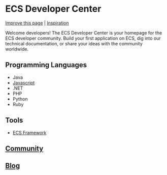 # ECS Developer Center

[Improve this page](https://github.com/goECS/developer/edit/master/README.md) | [Inspiration](https://aws.amazon.com/developer)

Welcome developers! The ECS Developer Center is your homepage for the ECS developer community. Build your first application on ECS, dig into our technical documentation, or share your ideas with the community worldwide.

## Programming Languages

- Java
- [Javascript](http://ecs.shoppre.com/languages/javascript/)
- .NET
- PHP
- Python
- Ruby

## Tools

- [ECS Framework](https://shoppredigital.com/mean-stack-development-guide/)


## [Community](mailto:ecommercesuite@shoppre.com)


## [Blog](https://shoppredigital.com)
